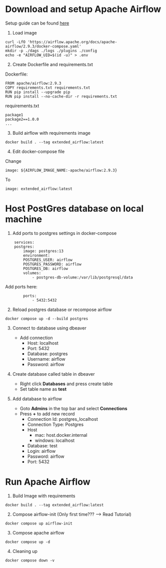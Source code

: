 # Download and setup Apache Airflow
Setup guide can be found [here](https://airflow.apache.org/docs/apache-airflow/stable/howto/docker-compose/index.html)
1. Load image
>>>
    curl -LfO 'https://airflow.apache.org/docs/apache-airflow/2.9.3/docker-compose.yaml'
    mkdir -p ./dags ./logs ./plugins ./config
    echo -e "AIRFLOW_UID=$(id -u)" > .env
>>>

2. Create Dockerfile and requirements.txt

Dockerfile:
>>>
    FROM apache/airflow:2.9.3
    COPY requirements.txt requirements.txt
    RUN pip install --upgrade pip
    RUN pip install --no-cache-dir -r requirements.txt
>>>

requirements.txt
>>>
    package1
    package2==1.0.0
    ...
>>>

3. Build airflow with requirements image
>>>
    docker build . --tag extended_airflow:latest
>>>

4. Edit docker-compose file

Change
>>>
    image: ${AIRFLOW_IMAGE_NAME:-apache/airflow:2.9.3}
>>>

To
>>>
    image: extended_airflow:latest
>>>

# Host PostGres database on local machine
1. Add ports to postgres settings in docker-compose
```
    services:
    postgres:
        image: postgres:13
        environment:
        POSTGRES_USER: airflow
        POSTGRES_PASSWORD: airflow
        POSTGRES_DB: airflow
        volumes:
            - postgres-db-volume:/var/lib/postgresql/data
```
Add ports here:
```
        ports:
            - 5432:5432
```
2. Reload postgres database or recompose airflow
>>>
    docker compose up -d --build postgres 
>>>

3. Connect to database using dbeaver
    - Add connection
        - Host: localhost
        - Port: 5432
        - Database: postgres
        - Username: airflow
        - Password: airflow

4. Create database called table in dbeaver
    - Right click **Databases** and press create table
    - Set table name as **test**

4. Add database to airflow
    - Goto **Admins** in the top bar and select **Connections**
    - Press **+** to add new record
        - Connection Id: postgres_localhost
        - Connection Type: Postgres
        - Host
            - mac: host.docker.internal
            - windows: localhost 
        - Database: test
        - Login: airflow
        - Password: airflow
        - Port: 5432

# Run Apache Airflow
1. Build Image with requirements
>>>
    docker build . --tag extended_airflow:latest
>>>

2. Compose airflow-init (Only first time??? --> Read Tutorial)
>>>
    docker compose up airflow-init
>>>

3. Compose apache airflow
>>>
    docker compose up -d
>>>

4. Cleaning up
>>>
    docker compose down -v
>>>